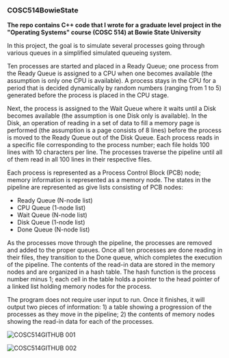 ### COSC514BowieState
**The repo contains C++ code that I wrote for a graduate level project in the "Operating Systems" course (COSC 514) at Bowie State University**

In this project, the goal is to simulate several processes going through various queues in a simplified simulated queueing system. 

Ten processes are started and placed in a Ready Queue; one process from the Ready Queue is assigned to a CPU when one becomes available (the assumption is only one CPU is available). A process stays in the CPU for a period that is decided dynamically by random numbers (ranging from 1 to 5) generated before the process is placed in the CPU stage. 

Next, the process is assigned to the Wait Queue where it waits until a Disk becomes available (the assumption is one Disk only is available). In the Disk, an operation of reading in a set of data to fill a memory page is performed (the assumption is a page consists of 8 lines) before the process is moved to the Ready Queue out of the Disk Queue. Each process reads in a specific file corresponding to the process number; each file holds 100 lines with 10 characters per line. The processes traverse the pipeline until all of them read in all 100 lines in their respective files. 

Each process is represented as a Process Control Block (PCB) node; memory information is represented as a memory node. The states in the pipeline are represented as  give lists consisting of PCB nodes: 
- Ready Queue (N-node list)
- CPU Queue (1-node list)
- Wait Queue (N-node list) 
- Disk Queue (1-node list) 
- Done Queue (N-node list) 

As the processes move through the pipeline, the processes are removed and added to the proper queues. Once all ten processes are done reading in their files, they transition to the Done queue, which completes the execution of the pipeline. The contents of the read-in data are stored in the memory nodes and are organized in a hash table. The hash function is the process number minus 1; each cell in the table holds a pointer to the head pointer of a linked list holding memory nodes for the process. 

The program does not require user input to run. Once it finishes, it will output two pieces of information: 1) a table showing a progression of the processes as they move in the pipeline; 2) the contents of memory nodes showing the read-in data for each of the processes.

![COSC514GITHUB 001](https://user-images.githubusercontent.com/20401990/116634295-a2804280-a929-11eb-96e2-ff07a0adba22.jpeg)

![COSC514GITHUB 002](https://user-images.githubusercontent.com/20401990/116634353-c9d70f80-a929-11eb-88d0-c4a1b689b7d9.jpeg)

